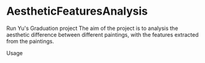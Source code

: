 # AestheticFeaturesAnalysis
Run Yu's Graduation project
The aim of the project is to analysis the aesthetic difference between different paintings, with the features extracted from the paintings.

Usage
